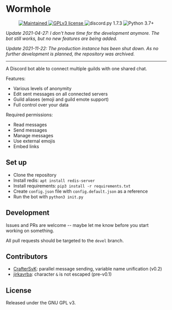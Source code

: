 # Wormhole

<p align="center">
  <a href="https://github.com/sinus-x/discord-wormhole/graphs/commit-activity">
    <img src="https://img.shields.io/badge/maintained-no-critical?style=flat-square" alt="Maintained" />
  </a>
  <a href="https://github.com/sinus-x/discord-wormhole/blob/master/LICENSE">
    <img src="https://img.shields.io/badge/License-GPLv3-blue?style=flat-square" alt="GPLv3 license" />
  </a>
  <img src="https://img.shields.io/badge/discord.py-1.7.3-blue?style=flat-square" alt="discord.py 1.7.3" />
  <img src="https://img.shields.io/badge/python-3.7+-blue?style=flat-square" alt="Python 3.7+" />
</p>


*Update 2021-04-27: I don't have time for the development anymore. The bot still works, but no new features are being added.*

*Update 2021-11-22: The production instance has been shut down. As no further development is planned, the repository was archived.*

---

A Discord bot able to connect multiple guilds with one shared chat.

Features:

- Various levels of anonymity
- Edit sent messages on all connected servers
- Guild aliases (emoji and guild emote support)
- Full control over your data

Required permissions:

- Read messages
- Send messages
- Manage messages
- Use external emojis
- Embed links

## Set up
- Clone the repository
- Install redis: `apt install redis-server`
- Install requirements: `pip3 install -r requirements.txt`
- Create `config.json` file with `config.default.json` as a reference
- Run the bot with `python3 init.py`

## Development

Issues and PRs are welcome -- maybe let me know before you start working on something.

All pull requests should be targeted to the `devel` branch.

## Contributors

- [CrafterSvK](https://github.com/CrafterSvK): parallel message sending, variable name unification (v0.2)
- [jirkavrba](https://github.com/jirkavrba): character `&` is not escaped (pre-v0.1)

## License
Released under the GNU GPL v3.
